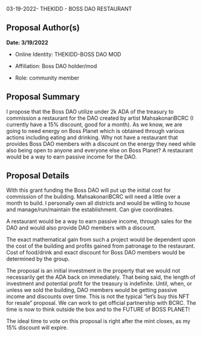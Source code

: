 ﻿

03-19-2022- THEKIDD - BOSS DAO RESTAURANT

  
##  Proposal Author(s)

**Date: 3/19/2022**

* Online Identity: THEKIDD-BOSS DAO MOD

* Affiliation: Boss DAO holder/mod

* Role: community member

  

##  Proposal Summary


I propose that the Boss DAO utilize under 2k ADA of the treasury to commission a restaurant for the DAO created by artist MahsakonariBCRC (I currently have a 15% discount, good for a month). As we know, we are going to need energy on Boss Planet which is obtained through various actions including eating and drinking. Why not have a restaurant that provides Boss DAO members with a discount on the energy they need while also being open to anyone and everyone else on Boss Planet? A restaurant would be a way to earn passive income for the DAO.

  


##  Proposal Details


With this grant funding the Boss DAO will put up the initial cost for commission of the building. MahsakonariBCRC will need a little over a month to build. I personally own all districts and would be willing to house and manage/run/maintain the establishment. Can give coordinates. 



A restaurant would be a way to earn passive income, through sales for the DAO and would also provide DAO members with a discount.   




The exact mathematical gain from such a project would be dependent upon the cost of the building and profits gained from patronage to the restaurant. Cost of food/drink and exact discount for Boss DAO members would be determined by the group.



The proposal is an initial investment in the property that we would not necessarily get the ADA back on immediately. That being said, the length of investment and potential profit for the treasury is indefinite. Until, when, or unless we sold the building, DAO members would be getting passive income and discounts over time. This is not the typical “let’s buy this NFT for resale” proposal. We can work to get official partnership with BCRC. The time is now to think outside the box and to the FUTURE of BOSS PLANET!



The ideal time to vote on this proposal is right after the mint closes, as my 15% discount will expire. 

